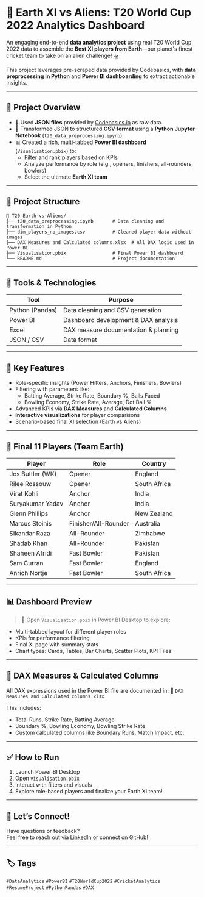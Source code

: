 
# 🏏 Earth XI vs Aliens: T20 World Cup 2022 Analytics Dashboard

An engaging end-to-end **data analytics project** using real T20 World Cup 2022 data to assemble the **Best XI players from Earth**—our planet's finest cricket team to take on an alien challenge! 🛸

This project leverages pre-scraped data provided by Codebasics, with **data preprocessing in Python** and **Power BI dashboarding** to extract actionable insights.

---

## 🚀 Project Overview

- 📁 Used **JSON files** provided by [Codebasics.io](https://codebasics.io) as raw data.
- 🔄 Transformed JSON to structured **CSV format** using a **Python Jupyter Notebook** (`t20_data_preprocessing.ipynb`).
- 📊 Created a rich, multi-tabbed **Power BI dashboard** (`Visualisation.pbix`) to:
  - Filter and rank players based on KPIs
  - Analyze performance by role (e.g., openers, finishers, all-rounders, bowlers)
  - Select the ultimate **Earth XI team**

---

## 📁 Project Structure

```
📂 T20-Earth-vs-Aliens/
├── t20_data_preprocessing.ipynb       # Data cleaning and transformation in Python
├── dim_players_no_images.csv          # Cleaned player data without images
├── DAX Measures and Calculated columns.xlsx  # All DAX logic used in Power BI
├── Visualisation.pbix                 # Final Power BI dashboard
└── README.md                          # Project documentation
```

---

## 🧰 Tools & Technologies

| Tool             | Purpose                                   |
|------------------|--------------------------------------------|
| Python (Pandas)  | Data cleaning and CSV generation           |
| Power BI         | Dashboard development & DAX analysis       |
| Excel            | DAX measure documentation & planning       |
| JSON / CSV       | Data format                                |

---

## 🔎 Key Features

- Role-specific insights (Power Hitters, Anchors, Finishers, Bowlers)
- Filtering with parameters like:
  - Batting Average, Strike Rate, Boundary %, Balls Faced
  - Bowling Economy, Strike Rate, Average, Dot Ball %
- Advanced KPIs via **DAX Measures** and **Calculated Columns**
- **Interactive visualizations** for player comparisons
- Scenario-based final XI selection (Earth vs Aliens)

---

## 🧠 Final 11 Players (Team Earth)

| Player              | Role            | Country     |
|---------------------|-----------------|-------------|
| Jos Buttler (WK)    | Opener          | England     |
| Rilee Rossouw       | Opener          | South Africa|
| Virat Kohli         | Anchor          | India       |
| Suryakumar Yadav    | Anchor          | India       |
| Glenn Phillips      | Anchor          | New Zealand |
| Marcus Stoinis      | Finisher/All-Rounder | Australia |
| Sikandar Raza       | All-Rounder     | Zimbabwe    |
| Shadab Khan         | All-Rounder     | Pakistan    |
| Shaheen Afridi      | Fast Bowler     | Pakistan    |
| Sam Curran          | Fast Bowler     | England     |
| Anrich Nortje       | Fast Bowler     | South Africa|

---

## 📊 Dashboard Preview

> 📁 Open `Visualisation.pbix` in Power BI Desktop to explore:
- Multi-tabbed layout for different player roles
- KPIs for performance filtering
- Final XI page with summary stats
- Chart types: Cards, Tables, Bar Charts, Scatter Plots, KPI Tiles

---

## 🧠 DAX Measures & Calculated Columns

All DAX expressions used in the Power BI file are documented in:
📄 `DAX Measures and Calculated columns.xlsx`

This includes:
- Total Runs, Strike Rate, Batting Average
- Boundary %, Bowling Economy, Bowling Strike Rate
- Custom calculated columns like Boundary Runs, Match Impact, etc.

---

## ✅ How to Run

1. Launch Power BI Desktop
2. Open `Visualisation.pbix`
3. Interact with filters and visuals
4. Explore role-based players and finalize your Earth XI team!

---

## 📮 Let’s Connect!

Have questions or feedback?  
Feel free to reach out via [LinkedIn](https://linkedin.com/in/adityajadhav) or connect on GitHub!

---

## 🏷️ Tags

`#DataAnalytics` `#PowerBI` `#T20WorldCup2022` `#CricketAnalytics` `#ResumeProject` `#PythonPandas` `#DAX`
